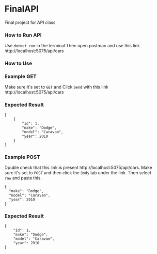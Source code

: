 # FinalAPI
 Final project for API class


### How to Run API
Use 
```dotnet run```
in the terminal
Then open postman and use this link http://localhost:5075/api/cars

### How to Use
### Example GET
Make sure it's set to ```GET``` and
Click ```Send``` with this link
http://localhost:5075/api/cars

### Expected Result
```
[
    {
        "id": 1,
        "make": "Dodge",
        "model": "Caravan",
        "year": 2010
    }
]
```

### Example POST
Dpuble check that this link is present http://localhost:5075/api/cars.
Make sure it's set to ```POST``` and then
click the ```Body``` tab under the link. Then select ```raw``` and paste this.


```
{
  "make": "Dodge",
  "model": "Caravan",
  "year": 2010
}
```

### Expected Result
```
{
    "id": 1,
    "make": "Dodge",
    "model": "Caravan",
    "year": 2010
}
```